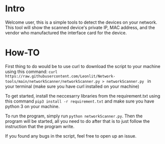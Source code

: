 # Intro

Welcome user, this is a simple tools to detect the devices on your network. This tool will show the scanned device's private IP, MAC address, and the vendor who manufactured the interface card for the device.

# How-TO

First thing to do would be to use curl to download the script to your machine using this command: ```curl https://raw.githubusercontent.com/Leonlit/Network-tools/main/networkScanner/networkScanner.py > networkScanner.py ``` in your terminal (make sure you have curl installed on your machine)

To get started, install the neccesarry libraries from the requirement.txt using this command ```pip3 install -r requirement.txt``` and make sure you have python 3 on your machine.

To run the program, simply run ```python networkScanner.py```. Then the program will be started, all you need to do after that is to just follow the instruction that the program write.

If you found any bugs in the script, feel free to open up an issue.

